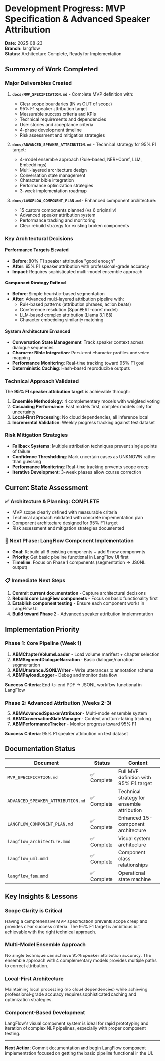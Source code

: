 # Development Progress: MVP Specification & Advanced Speaker Attribution

**Date:** 2025-08-23\
**Branch:** langflow\
**Status:** Architecture Complete, Ready for Implementation

## Summary of Work Completed

### **Major Deliverables Created**

1. **`docs/MVP_SPECIFICATION.md`** - Complete MVP definition with:

   - Clear scope boundaries (IN vs OUT of scope)
   - 95% F1 speaker attribution target
   - Measurable success criteria and KPIs
   - Technical requirements and dependencies
   - User stories and acceptance criteria
   - 4-phase development timeline
   - Risk assessment and mitigation strategies

1. **`docs/ADVANCED_SPEAKER_ATTRIBUTION.md`** - Technical strategy for 95% F1 target:

   - 4-model ensemble approach (Rule-based, NER+Coref, LLM, Embeddings)
   - Multi-layered architecture design
   - Conversation state management
   - Character bible integration
   - Performance optimization strategies
   - 3-week implementation roadmap

1. **`docs/LANGFLOW_COMPONENT_PLAN.md`** - Enhanced component architecture:

   - 15 custom components planned (vs 6 originally)
   - Advanced speaker attribution system
   - Performance tracking and monitoring
   - Clear rebuild strategy for existing broken components

### **Key Architectural Decisions**

#### **Performance Targets Elevated**

- **Before**: 80% F1 speaker attribution "good enough"
- **After**: 95% F1 speaker attribution with professional-grade accuracy
- **Impact**: Requires sophisticated multi-model ensemble approach

#### **Component Strategy Refined**

- **Before**: Simple heuristic-based segmentation
- **After**: Advanced multi-layered attribution pipeline with:
  - Rule-based patterns (attribution phrases, action beats)
  - Coreference resolution (SpanBERT-coref model)
  - LLM-based complex attribution (Llama 3.1 8B)
  - Character embedding similarity matching

#### **System Architecture Enhanced**

- **Conversation State Management**: Track speaker context across dialogue sequences
- **Character Bible Integration**: Persistent character profiles and voice mapping
- **Performance Monitoring**: Real-time tracking toward 95% F1 goal
- **Deterministic Caching**: Hash-based reproducible outputs

### **Technical Approach Validated**

The **95% F1 speaker attribution target** is achievable through:

1. **Ensemble Methodology**: 4 complementary models with weighted voting
1. **Cascading Performance**: Fast models first, complex models only for uncertainty
1. **Local-First Processing**: No cloud dependencies, all inference local
1. **Incremental Validation**: Weekly progress tracking against test dataset

### **Risk Mitigation Strategies**

- **Fallback Systems**: Multiple attribution techniques prevent single points of failure
- **Confidence Thresholding**: Mark uncertain cases as UNKNOWN rather than guessing
- **Performance Monitoring**: Real-time tracking prevents scope creep
- **Iterative Development**: 3-week phases allow course correction

## Current State Assessment

### **✅ Architecture & Planning: COMPLETE**

- MVP scope clearly defined with measurable criteria
- Technical approach validated with concrete implementation plan
- Component architecture designed for 95% F1 target
- Risk assessment and mitigation strategies documented

### **🔄 Next Phase: LangFlow Component Implementation**

- **Goal**: Rebuild all 6 existing components + add 9 new components
- **Priority**: Get basic pipeline functional in LangFlow UI first
- **Timeline**: Focus on Phase 1 components (segmentation → JSONL output)

### **📋 Immediate Next Steps**

1. **Commit current documentation** - Capture architectural decisions
1. **Rebuild core LangFlow components** - Focus on basic functionality first
1. **Establish component testing** - Ensure each component works in LangFlow UI
1. **Build toward Phase 2** - Advanced speaker attribution implementation

## Implementation Priority

### **Phase 1: Core Pipeline (Week 1)**

1. **ABMChapterVolumeLoader** - Load volume manifest + chapter selection
1. **ABMSegmentDialogueNarration** - Basic dialogue/narration segmentation
1. **ABMUtteranceJSONLWriter** - Write utterances to annotation schema
1. **ABMPayloadLogger** - Debug and monitor data flow

**Success Criteria**: End-to-end PDF → JSONL workflow functional in LangFlow

### **Phase 2: Advanced Attribution (Weeks 2-3)**

5. **ABMAdvancedSpeakerAttributor** - Multi-model ensemble system
1. **ABMConversationStateManager** - Context and turn-taking tracking
1. **ABMPerformanceTracker** - Monitor progress toward 95% F1

**Success Criteria**: 95% F1 speaker attribution on test dataset

## Documentation Status

| Document                          | Status      | Content                                     |
| --------------------------------- | ----------- | ------------------------------------------- |
| `MVP_SPECIFICATION.md`            | ✅ Complete | Full MVP definition with 95% F1 target      |
| `ADVANCED_SPEAKER_ATTRIBUTION.md` | ✅ Complete | Technical strategy for ensemble attribution |
| `LANGFLOW_COMPONENT_PLAN.md`      | ✅ Complete | Enhanced 15-component architecture          |
| `langflow_architecture.mmd`       | ✅ Complete | Visual system architecture                  |
| `langflow_uml.mmd`                | ✅ Complete | Component class relationships               |
| `langflow_fsm.mmd`                | ✅ Complete | Operational state machine                   |

## Key Insights & Lessons

### **Scope Clarity is Critical**

Having a comprehensive MVP specification prevents scope creep and provides clear success criteria. The 95% F1 target is ambitious but achievable with the right technical approach.

### **Multi-Model Ensemble Approach**

No single technique can achieve 95% speaker attribution accuracy. The ensemble approach with 4 complementary models provides multiple paths to correct attribution.

### **Local-First Architecture**

Maintaining local processing (no cloud dependencies) while achieving professional-grade accuracy requires sophisticated caching and optimization strategies.

### **Component-Based Development**

LangFlow's visual component system is ideal for rapid prototyping and iteration of complex NLP pipelines, especially with proper component testing.

______________________________________________________________________

**Next Action**: Commit documentation and begin LangFlow component implementation focused on getting the basic pipeline functional in the UI.
